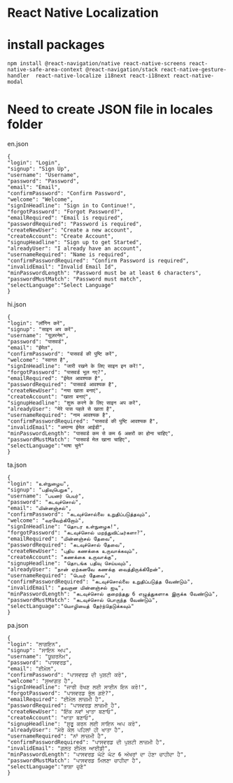 # React Native Localization

# install packages 

    npm install @react-navigation/native react-native-screens react-native-safe-area-context @react-navigation/stack react-native-gesture-handler  react-native-localize i18next react-i18next react-native-modal

# Need to create JSON file in locales folder

 en.json 

    {
    "login": "Login",
    "signup": "Sign Up",
    "username": "Username",
    "password": "Password",
    "email": "Email",
    "confirmPassword": "Confirm Password",
    "welcome": "Welcome",
    "signInHeadline": "Sign in to Continue!",
    "forgotPassword": "Forgot Password?",
    "emailRequired": "Email is required",
    "passwordRequired": "Password is required",
    "createNewUser": "Create a new account",
    "createAccount": "Create Account",
    "signupHeadline": "Sign up to get Started",
    "alreadyUser": "I already have an account",
    "usernameRequired": "Name is required",
    "confirmPasswordRequired": "Confirm Password is required",
    "invalidEmail": "Invalid Email Id",
    "minPasswordLength": "Password must be at least 6 characters",
    "passwordMustMatch": "Password must match",
    "selectLanguage":"Select Language"
    }

hi.json 
  
    {
    "login": "लॉगिन करें",
    "signup": "साइन अप करें",
    "username": "यूज़रनेम",
    "password": "पासवर्ड",
    "email": "ईमेल",
    "confirmPassword": "पासवर्ड की पुष्टि करें",
    "welcome": "स्वागत है",
    "signInHeadline": "जारी रखने के लिए साइन इन करें!",
    "forgotPassword": "पासवर्ड भूल गए?",
    "emailRequired": "ईमेल आवश्यक है",
    "passwordRequired": "पासवर्ड आवश्यक है",
    "createNewUser": "नया खाता बनाएं",
    "createAccount": "खाता बनाएं",
    "signupHeadline": "शुरू करने के लिए साइन अप करें",
    "alreadyUser": "मेरे पास पहले से खाता है",
    "usernameRequired": "नाम आवश्यक है",
    "confirmPasswordRequired": "पासवर्ड की पुष्टि आवश्यक है",
    "invalidEmail": "अमान्य ईमेल आईडी",
    "minPasswordLength": "पासवर्ड कम से कम 6 अक्षरों का होना चाहिए",
    "passwordMustMatch": "पासवर्ड मेल खाना चाहिए",
    "selectLanguage":"भाषा चुने"
    }

ta.json 

    {
    "login": "உள்நுழைய",
    "signup": "பதிவுபெறுக",
    "username": "பயனர் பெயர்",
    "password": "கடவுச்சொல்",
    "email": "மின்னஞ்சல்",
    "confirmPassword": "கடவுச்சொல்லை உறுதிப்படுத்தவும்",
    "welcome": "வரவேற்கிறோம்",
    "signInHeadline": "தொடர உள்நுழைக!",
    "forgotPassword": "கடவுச்சொல் மறந்துவிட்டீர்களா?",
    "emailRequired": "மின்னஞ்சல் தேவை",
    "passwordRequired": "கடவுச்சொல் தேவை",
    "createNewUser": "புதிய கணக்கை உருவாக்கவும்",
    "createAccount": "கணக்கை உருவாக்கு",
    "signupHeadline": "தொடங்க பதிவு செய்யவும்",
    "alreadyUser": "நான் ஏற்கனவே கணக்கு வைத்திருக்கிறேன்",
    "usernameRequired": "பெயர் தேவை",
    "confirmPasswordRequired": "கடவுச்சொல்லை உறுதிப்படுத்த வேண்டும்",
    "invalidEmail": "தவறான மின்னஞ்சல் ஐடி",
    "minPasswordLength": "கடவுச்சொல் குறைந்தது 6 எழுத்துகளாக இருக்க வேண்டும்",
    "passwordMustMatch": "கடவுச்சொல் பொருந்த வேண்டும்",
    "selectLanguage":"மொழியைத் தேர்ந்தெடுக்கவும்"
    }

pa.json

    {
    "login": "ਲਾਗਇਨ",
    "signup": "ਸਾਇਨ ਅਪ",
    "username": "ਯੂਜ਼ਰਨੇਮ",
    "password": "ਪਾਸਵਰਡ",
    "email": "ਈਮੇਲ",
    "confirmPassword": "ਪਾਸਵਰਡ ਦੀ ਪੁਸ਼ਟੀ ਕਰੋ",
    "welcome": "ਸੁਆਗਤ ਹੈ",
    "signInHeadline": "ਜਾਰੀ ਰੱਖਣ ਲਈ ਸਾਈਨ ਇਨ ਕਰੋ!",
    "forgotPassword": "ਪਾਸਵਰਡ ਭੁੱਲ ਗਏ?",
    "emailRequired": "ਈਮੇਲ ਲਾਜ਼ਮੀ ਹੈ",
    "passwordRequired": "ਪਾਸਵਰਡ ਲਾਜ਼ਮੀ ਹੈ",
    "createNewUser": "ਇੱਕ ਨਵਾਂ ਖਾਤਾ ਬਣਾਓ",
    "createAccount": "ਖਾਤਾ ਬਣਾਓ",
    "signupHeadline": "ਸ਼ੁਰੂ ਕਰਨ ਲਈ ਸਾਇਨ ਅਪ ਕਰੋ",
    "alreadyUser": "ਮੇਰੇ ਕੋਲ ਪਹਿਲਾਂ ਹੀ ਖਾਤਾ ਹੈ",
    "usernameRequired": "ਨਾਂ ਲਾਜ਼ਮੀ ਹੈ",
    "confirmPasswordRequired": "ਪਾਸਵਰਡ ਦੀ ਪੁਸ਼ਟੀ ਲਾਜ਼ਮੀ ਹੈ",
    "invalidEmail": "ਗਲਤ ਈਮੇਲ ਆਈਡੀ",
    "minPasswordLength": "ਪਾਸਵਰਡ ਘੱਟੋ ਘੱਟ 6 ਅੱਖਰਾਂ ਦਾ ਹੋਣਾ ਚਾਹੀਦਾ ਹੈ",
    "passwordMustMatch": "ਪਾਸਵਰਡ ਮਿਲਣਾ ਚਾਹੀਦਾ ਹੈ",
    "selectLanguage":"ਭਾਸ਼ਾ ਚੁਣੋ"
    }

     
